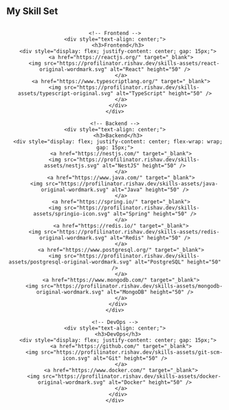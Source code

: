 ## My Skill Set

<div align="center">

  <!-- Wrapper for three columns -->
  <div style="display: flex; justify-content: center; gap: 80px; flex-wrap: wrap;">

    <!-- Frontend -->
    <div style="text-align: center;">
      <h3>Frontend</h3>
      <div style="display: flex; justify-content: center; gap: 15px;">
        <a href="https://reactjs.org/" target="_blank">
          <img src="https://profilinator.rishav.dev/skills-assets/react-original-wordmark.svg" alt="React" height="50" />
        </a>
        <a href="https://www.typescriptlang.org/" target="_blank">
          <img src="https://profilinator.rishav.dev/skills-assets/typescript-original.svg" alt="TypeScript" height="50" />
        </a>
      </div>
    </div>

    <!-- Backend -->
    <div style="text-align: center;">
      <h3>Backend</h3>
      <div style="display: flex; justify-content: center; flex-wrap: wrap; gap: 15px;">
        <a href="https://nestjs.com/" target="_blank">
          <img src="https://profilinator.rishav.dev/skills-assets/nestjs.svg" alt="NestJS" height="50" />
        </a>
        <a href="https://www.java.com/" target="_blank">
          <img src="https://profilinator.rishav.dev/skills-assets/java-original-wordmark.svg" alt="Java" height="50" />
        </a>
        <a href="https://spring.io/" target="_blank">
          <img src="https://profilinator.rishav.dev/skills-assets/springio-icon.svg" alt="Spring" height="50" />
        </a>
        <a href="https://redis.io/" target="_blank">
          <img src="https://profilinator.rishav.dev/skills-assets/redis-original-wordmark.svg" alt="Redis" height="50" />
        </a>
        <a href="https://www.postgresql.org/" target="_blank">
          <img src="https://profilinator.rishav.dev/skills-assets/postgresql-original-wordmark.svg" alt="PostgreSQL" height="50" />
        </a>
        <a href="https://www.mongodb.com/" target="_blank">
          <img src="https://profilinator.rishav.dev/skills-assets/mongodb-original-wordmark.svg" alt="MongoDB" height="50" />
        </a>
      </div>
    </div>

    <!-- DevOps -->
    <div style="text-align: center;">
      <h3>DevOps</h3>
      <div style="display: flex; justify-content: center; gap: 15px;">
        <a href="https://github.com/" target="_blank">
          <img src="https://profilinator.rishav.dev/skills-assets/git-scm-icon.svg" alt="Git" height="50" />
        </a>
        <a href="https://www.docker.com/" target="_blank">
          <img src="https://profilinator.rishav.dev/skills-assets/docker-original-wordmark.svg" alt="Docker" height="50" />
        </a>
      </div>
    </div>

  </div>

</div>

